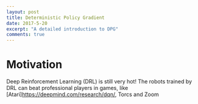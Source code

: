 ```yaml
---
layout: post
title: Deterministic Policy Gradient
date: 2017-5-20
excerpt: "A detailed introduction to DPG"
comments: true
---
```


# Motivation

Deep Reinforcement Learning (DRL) is still very hot! The robots trained by DRL can beat professional players in games, like [Atari]<https://deepmind.com/research/dqn/>, Torcs and Zoom